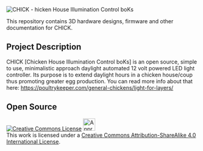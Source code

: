 ![CHICK - hicken House Illumination Control boKs](https://raw.github.com/joshcam/CHICK/master/doc/images/Emojione_1F425.png)

This repository contains 3D hardware designs, firmware and other documentation for CHICK. 

## Project Description
CHICK [Chicken House Illumination Control boKs] is an open source, simple to use, minimalistic approach daylight automated 12 volt powered LED light controller. Its purpose is to extend daylight hours in a chicken house/coup thus promoting greater egg production. 
You can read more info about that here: https://poultrykeeper.com/general-chickens/light-for-layers/

## Open Source
<a rel="license" href="http://creativecommons.org/licenses/by-sa/4.0/"><img alt="Creative Commons License" style="border-width:0" src="http://i.creativecommons.org/l/by-sa/4.0/88x31.png" /></a>  <a rel="license" href="http://creativecommons.org/freeworks"><img alt="Approved for Free Cultural Works" style="border-width:0" height="32" width="32" src="http://creativecommons.org/images/deed/seal.png" /></a><br />This work is licensed under a <a rel="license" href="http://creativecommons.org/licenses/by-sa/4.0/">Creative Commons Attribution-ShareAlike 4.0 International License</a>.


